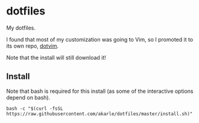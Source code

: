 # dotfiles

My dotfiles.

I found that most of my customization was going to Vim, so I promoted it to its
own repo, [dotvim](https://github.com/akarle/dotvim).

Note that the install will still download it!

## Install

Note that bash is required for this install (as some of the interactive options depend on bash).

```
bash -c "$(curl -fsSL https://raw.githubusercontent.com/akarle/dotfiles/master/install.sh)"
```
